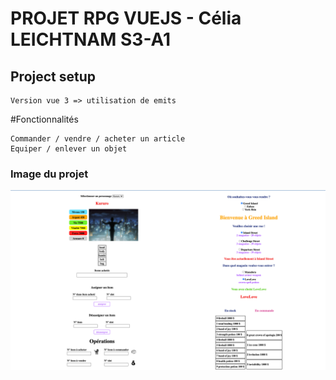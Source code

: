 # PROJET RPG VUEJS - Célia LEICHTNAM S3-A1

## Project setup
```
Version vue 3 => utilisation de emits
```

#Fonctionnalités
```
Commander / vendre / acheter un article
Equiper / enlever un objet
```
   

### Image du projet

![img.png](src/assets/img.png)

